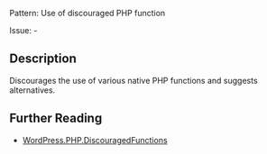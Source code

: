 Pattern: Use of discouraged PHP function

Issue: -

## Description

Discourages the use of various native PHP functions and suggests alternatives.

## Further Reading

* [WordPress.PHP.DiscouragedFunctions](https://github.com/WordPress/WordPress-Coding-Standards/tree/develop/WordPress/Sniffs/PHP/DiscouragedFunctionsSniff.php)